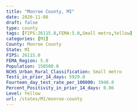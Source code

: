 ```yaml
---
title: "Monroe County, MI"
date: 2020-11-08
draft: false
type: county
tags: [FIPS:26115.0,FEMA:5.0,Small metro,Yellow]
categories: [MI]
County: Monroe County
State: MI
FIPS: 26115.0
FEMA_Region: 5.0
Population: 150500.0
NCHS_Urban_Rural_Classification: Small metro
Tests_in_prior_14_days: 5929.0
Fourteen_day_test_rate_per_100000: 3940.0
Percent_Positivity_in_prior_14_days: 0.06
Level: Yellow
url: /states/MI/monroe-county
---
```



